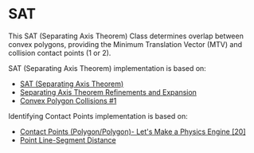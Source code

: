 # SAT
This SAT (Separating Axis Theorem) Class determines overlap between convex polygons, providing the Minimum Translation Vector (MTV) and collision contact points (1 or 2).

SAT (Separating Axis Theorem) implementation is based on:
  * [SAT (Separating Axis Theorem)](https://dyn4j.org/2010/01/sat/#sat-mtv)
  * [Separating Axis Theorem Refinements and Expansion](https://community.onelonecoder.com/2020/09/26/separating-axis-theorem-refinements-and-expansion/)
  * [Convex Polygon Collisions #1](https://youtu.be/7Ik2vowGcU0?si=tODrIgXWnE2bL_ER)

Identifying Contact Points implementation is based on: 
  * [Contact Points (Polygon/Polygon)- Let's Make a Physics Engine [20]](https://youtu.be/5gDC1GU3Ivg?si=GAJrw1IFTt5DEJG8)
  * [Point Line-Segment Distance](https://youtu.be/egmZJU-1zPU?si=wCl38ZT3NFDRI4Nk)

